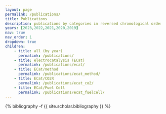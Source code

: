 ```yaml
---
layout: page
permalink: /publications/
title: Publications
description: publications by categories in reversed chronological order. generated by jekyll-scholar.
years: [2023,2022,2021,2020,2019]
nav: true
nav_order: 1
dropdown: true
children: 
    - title: all (by year)
      permalink: /publications/
    - title: electrocatalysis (ECat)
      permalink: /publications/ecat/
    - title: ECat/method
      permalink: /publications/ecat_method/
    - title: ECat/CO2R
      permalink: /publications/ecat_co2/
    - title: ECat/Fuel Cell
      permalink: /publications/ecat_fuelcell/
---
```

<!-- _pages/publications.md -->
<div class="publications">

{% bibliography -f {{ site.scholar.bibliography }} %}

</div>
